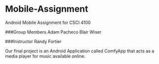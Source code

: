 # Mobile-Assignment
Android Mobile Assignment for CSCI 4100

###Group Members
Adam Pacheco
Blair Wiser

###Instructor
Randy Fortier

Our final project is an Android Application called ComfyApp that acts as a media player for music available online. 
